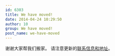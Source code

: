 ```yaml
---
id: 6303
title: We have moved!
date: 2014-04-24 10:29:50
author: 10
group: We have moved!
post_name: we-have-moved
---
```


谢谢大家帮我们搬家。 请注意更新的[联系信息和地址](http://xinchejian.com/contact-us/ "Contact Us | 联系我们")。